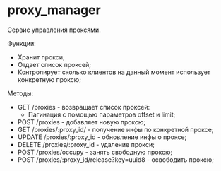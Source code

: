 # proxy_manager
Сервис управления проксями.

Функции:
- Хранит прокси;
- Отдает список проксей;
- Контролирует сколько клиентов на данный момент использует конкретную проксю;

Методы:
- GET /proxies - возвращает список проксей:
    - Пагинация с помощью параметров offset и limit;
- POST /proxies - добавляет новую проксю;
- GET /proxies/:proxy_id/ - получение инфы по конкретной проксе;
- UPDATE /proxies/:proxy_id - обновление инфы о проксе;
- DELETE /proxies/:proxy_id - удаление прокси;
- POST /proxies/occupy - занять свободную проксю;
- POST /proxies/:proxy_id/release?key=uuid8 - освободить проксю;